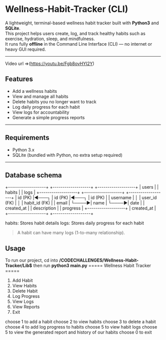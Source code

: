 # Wellness-Habit-Tracker (CLI)

A lightweight, terminal-based wellness habit tracker built with **Python3** and **SQLite**.  
This project helps users create, log, and track healthy habits such as exercise, hydration, sleep, and mindfulness.  
It runs fully **offline** in the Command Line Interface (CLI) — no internet or heavy GUI required.  

---
Video url =>(https://youtu.be/Fgb8ovHYI2Y)

## Features
- Add a wellness habits  
- View and manage all habits  
- Delete habits you no longer want to track 
- Log daily progress for each habit  
- View logs for accountability  
- Generate a simple progress reports  
 

---

## Requirements
- Python 3.x  
- SQLite (bundled with Python, no extra setup required)  

---
## Database schema

+-------------------+          +-------------------+          +-------------------+
|      users        |          |      habits       |          |       logs        |
+-------------------+          +-------------------+          +-------------------+
| id (PK)           |◄───┐     | id (PK)           |◄───┐     | id (PK)           |
| username          |    │     | user_id (FK)      |    │     | habit_id (FK)     |
| email             |    └────▶| name              |    └────▶| date              |
| created_at        |          | description       |          | progress          |
+-------------------+          | created_at        |          +-------------------+
                               +-------------------+


habits: Stores habit details
logs: Stores daily progress for each habit

>A habit can have many logs (1-to-many relationship).

## Usage
To run our project, cd into **/CODECHALLENGES/Wellness-Habit-Tracker/Lib$** 
then run **python3 main.py**
===== Wellness Habit Tracker =====
1. Add Habit
2. View Habits
3. Delete Habit
4. Log Progress
5. View Logs
6. View Reports
0. Exit

choose 1 to add a habit
choose 2 to view habits
choose 3 to delete a habit
choose 4 to add log progress to habits
choose 5 to view habit logs
choose 5 to view the generated report and history of our habits
choose 0 to exit
